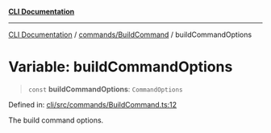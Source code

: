 [**CLI Documentation**](../../../README.md)

***

[CLI Documentation](../../../README.md) / [commands/BuildCommand](../README.md) / buildCommandOptions

# Variable: buildCommandOptions

> `const` **buildCommandOptions**: `CommandOptions`

Defined in: [cli/src/commands/BuildCommand.ts:12](https://github.com/stonemjs/cli/blob/df49bf1f270a78a61946870e36ae0b10d02482b3/src/commands/BuildCommand.ts#L12)

The build command options.

